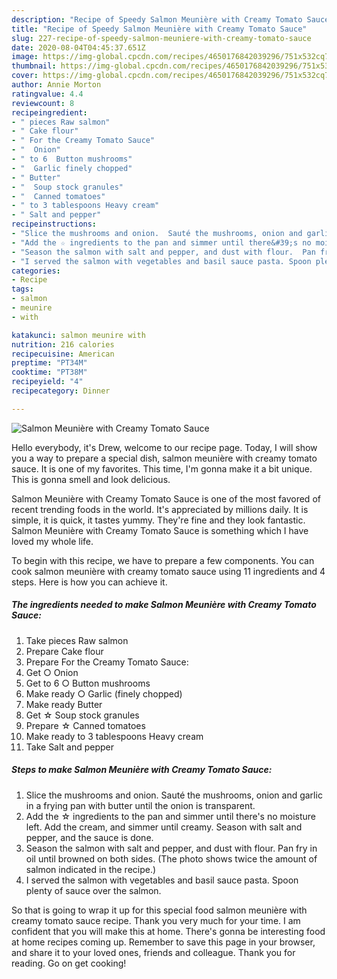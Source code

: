 ```yaml
---
description: "Recipe of Speedy Salmon Meunière with Creamy Tomato Sauce"
title: "Recipe of Speedy Salmon Meunière with Creamy Tomato Sauce"
slug: 227-recipe-of-speedy-salmon-meuniere-with-creamy-tomato-sauce
date: 2020-08-04T04:45:37.651Z
image: https://img-global.cpcdn.com/recipes/4650176842039296/751x532cq70/salmon-meuniere-with-creamy-tomato-sauce-recipe-main-photo.jpg
thumbnail: https://img-global.cpcdn.com/recipes/4650176842039296/751x532cq70/salmon-meuniere-with-creamy-tomato-sauce-recipe-main-photo.jpg
cover: https://img-global.cpcdn.com/recipes/4650176842039296/751x532cq70/salmon-meuniere-with-creamy-tomato-sauce-recipe-main-photo.jpg
author: Annie Morton
ratingvalue: 4.4
reviewcount: 8
recipeingredient:
- " pieces Raw salmon"
- " Cake flour"
- " For the Creamy Tomato Sauce"
- "  Onion"
- " to 6  Button mushrooms"
- "  Garlic finely chopped"
- " Butter"
- "  Soup stock granules"
- "  Canned tomatoes"
- " to 3 tablespoons Heavy cream"
- " Salt and pepper"
recipeinstructions:
- "Slice the mushrooms and onion.  Sauté the mushrooms, onion and garlic in a frying pan with butter until the onion is transparent."
- "Add the ☆ ingredients to the pan and simmer until there&#39;s no moisture left. Add the cream, and simmer until creamy. Season with salt and pepper, and the sauce is done."
- "Season the salmon with salt and pepper, and dust with flour.  Pan fry in oil until browned on both sides. (The photo shows twice the amount of salmon indicated in the recipe.)"
- "I served the salmon with vegetables and basil sauce pasta. Spoon plenty of sauce over the salmon."
categories:
- Recipe
tags:
- salmon
- meunire
- with

katakunci: salmon meunire with 
nutrition: 216 calories
recipecuisine: American
preptime: "PT34M"
cooktime: "PT38M"
recipeyield: "4"
recipecategory: Dinner

---
```



![Salmon Meunière with Creamy Tomato Sauce](https://img-global.cpcdn.com/recipes/4650176842039296/751x532cq70/salmon-meuniere-with-creamy-tomato-sauce-recipe-main-photo.jpg)

Hello everybody, it's Drew, welcome to our recipe page. Today, I will show you a way to prepare a special dish, salmon meunière with creamy tomato sauce. It is one of my favorites. This time, I'm gonna make it a bit unique. This is gonna smell and look delicious.



Salmon Meunière with Creamy Tomato Sauce is one of the most favored of recent trending foods in the world. It's appreciated by millions daily. It is simple, it is quick, it tastes yummy. They're fine and they look fantastic. Salmon Meunière with Creamy Tomato Sauce is something which I have loved my whole life.


To begin with this recipe, we have to prepare a few components. You can cook salmon meunière with creamy tomato sauce using 11 ingredients and 4 steps. Here is how you can achieve it.

<!--inarticleads1-->

##### The ingredients needed to make Salmon Meunière with Creamy Tomato Sauce:

1. Take  pieces Raw salmon
1. Prepare  Cake flour
1. Prepare  For the Creamy Tomato Sauce:
1. Get  ○ Onion
1. Get  to 6 ○ Button mushrooms
1. Make ready  ○ Garlic (finely chopped)
1. Make ready  Butter
1. Get  ☆ Soup stock granules
1. Prepare  ☆ Canned tomatoes
1. Make ready  to 3 tablespoons Heavy cream
1. Take  Salt and pepper




<!--inarticleads2-->

##### Steps to make Salmon Meunière with Creamy Tomato Sauce:

1. Slice the mushrooms and onion.  Sauté the mushrooms, onion and garlic in a frying pan with butter until the onion is transparent.
1. Add the ☆ ingredients to the pan and simmer until there&#39;s no moisture left. Add the cream, and simmer until creamy. Season with salt and pepper, and the sauce is done.
1. Season the salmon with salt and pepper, and dust with flour.  Pan fry in oil until browned on both sides. (The photo shows twice the amount of salmon indicated in the recipe.)
1. I served the salmon with vegetables and basil sauce pasta. Spoon plenty of sauce over the salmon.




So that is going to wrap it up for this special food salmon meunière with creamy tomato sauce recipe. Thank you very much for your time. I am confident that you will make this at home. There's gonna be interesting food at home recipes coming up. Remember to save this page in your browser, and share it to your loved ones, friends and colleague. Thank you for reading. Go on get cooking!
